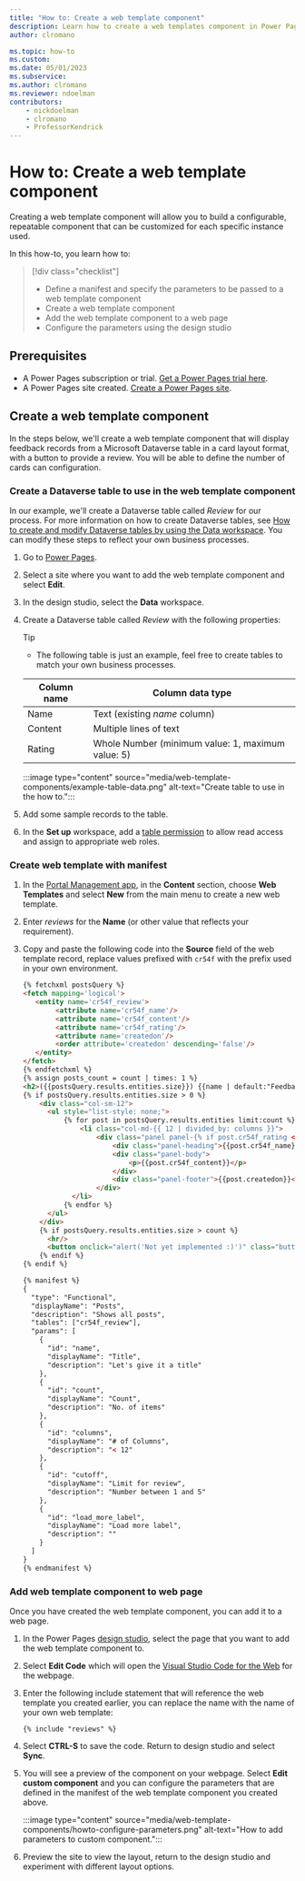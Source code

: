 ```yaml
---
title: "How to: Create a web template component"
description: Learn how to create a web templates component in Power Pages.
author: clromano

ms.topic: how-to
ms.custom: 
ms.date: 05/01/2023
ms.subservice:
ms.author: clromano
ms.reviewer: ndoelman
contributors:
    - nickdoelman
    - clromano
    - ProfessorKendrick
---
```


# How to: Create a web template component

Creating a web template component will allow you to build a configurable, repeatable component that can be customized for each specific instance used.

In this how-to, you learn how to:

> [!div class="checklist"]
> * Define a manifest and specify the parameters to be passed to a web template component
> * Create a web template component
> * Add the web template component to a web page
> * Configure the parameters using the design studio

## Prerequisites

- A Power Pages subscription or trial. [Get a Power Pages trial here](../getting-started/trial-signup.md).
- A Power Pages site created. [Create a Power Pages site](../getting-started/create-manage.md).

## Create a web template component

In the steps below, we'll create a web template component that will display feedback records from a Microsoft Dataverse table in a card layout format, with a button to provide a review. You will be able to define the number of cards can configuration.

### Create a Dataverse table to use in the web template component

In our example, we'll create a Dataverse table called *Review* for our process. For more information on how to create Dataverse tables, see [How to create and modify Dataverse tables by using the Data workspace](../configure/data-workspace-tables.md). You can modify these steps to reflect your own business processes.

1. Go to [Power Pages](https://make.powerpages.microsoft.com/).

1. Select a site where you want to add the web template component and select **Edit**. 

1. In the design studio, select the **Data** workspace.

1. Create a Dataverse table called *Review* with the following properties:

    > [!TIP] 
    > - The following table is just an example, feel free to create tables to match your own business processes.

    | Column name | Column data type |
    | - | - |
    | Name | Text (existing *name* column) |
    | Content | Multiple lines of text |
    | Rating | Whole Number (minimum value: 1, maximum value: 5) |

    :::image type="content" source="media/web-template-components/example-table-data.png" alt-text="Create table to use in the how to.":::

1. Add some sample records to the table.

1. In the **Set up** workspace, add a [table permission](../security/table-permissions.md) to allow read access and assign to appropriate web roles.

### Create web template with manifest

1. In the [Portal Management app](portal-management-app.md), in the **Content** section, choose **Web Templates** and select **New** from the main menu to create a new web template.

1. Enter *reviews* for the **Name** (or other value that reflects your requirement).

1. Copy and paste the following code into the **Source** field of the web template record, replace values prefixed with `cr54f` with the prefix used in your own environment.

    ```html
    {% fetchxml postsQuery %}
    <fetch mapping='logical'>   
       <entity name='cr54f_review'>  
            <attribute name='cr54f_name'/>   
            <attribute name='cr54f_content'/>   
            <attribute name='cr54f_rating'/>   
            <attribute name='createdon'/>  
            <order attribute='createdon' descending='false'/>   
       </entity>   
    </fetch>
    {% endfetchxml %}
    {% assign posts_count = count | times: 1 %}
    <h2>({{postsQuery.results.entities.size}}) {{name | default:"Feedback entries (default)"}} </h2>
    {% if postsQuery.results.entities.size > 0 %}
        <div class="col-sm-12">
          <ul style="list-style: none;">
              {% for post in postsQuery.results.entities limit:count %}
                  <li class="col-md-{{ 12 | divided_by: columns }}">
                      <div class="panel panel-{% if post.cr54f_rating < cutoff %}danger{% else %}default{% endif %}">
                          <div class="panel-heading">{{post.cr54f_name}} <span class="badge" style="float:right">{{post.cr54f_rating}}</span></div>
                          <div class="panel-body">
                              <p>{{post.cr54f_content}}</p>
                          </div>
                          <div class="panel-footer">{{post.createdon}}</div>
                      </div>
                </li>
              {% endfor %}
          </ul>
        </div>
        {% if postsQuery.results.entities.size > count %}
          <hr/>
          <button onclick="alert('Not yet implemented :)')" class="button1" style="margin: 0 auto; display:block">{{load_more_label | default: "Load More"}}</button>
        {% endif %}
    {% endif %}
    
    {% manifest %} 
    {
      "type": "Functional",
      "displayName": "Posts",
      "description": "Shows all posts",
      "tables": ["cr54f_review"],
      "params": [
        {
          "id": "name",
          "displayName": "Title",
          "description": "Let's give it a title"
        },
        {
          "id": "count",
          "displayName": "Count",
          "description": "No. of items"
        },
        {
          "id": "columns",
          "displayName": "# of Columns",
          "description": "< 12"
        },
        {
          "id": "cutoff",
          "displayName": "Limit for review",
          "description": "Number between 1 and 5"
        },
        {
          "id": "load_more_label",
          "displayName": "Load more label",
          "description": ""
        }
      ]
    }
    {% endmanifest %} 
    ```

### Add web template component to web page

Once you have created the web template component, you can add it to a web page.

1. In the Power Pages [design studio](../getting-started/use-design-studio.md), select the page that you want to add the web template component to.

1. Select **Edit Code** which will open the [Visual Studio Code for the Web](visual-studio-code-editor.md) for the webpage.

1. Enter the following include statement that will reference the web template you created earlier, you can replace the name with the name of your own web template:

    `{% include "reviews" %}` 

1. Select **CTRL-S** to save the code. Return to design studio and select **Sync**.

1. You will see a preview of the component on your webpage. Select **Edit custom component** and you can configure the parameters that are defined in the manifest of the web template component you created above.

    :::image type="content" source="media/web-template-components/howto-configure-parameters.png" alt-text="How to add parameters to custom component.":::

1. Preview the site to view the layout, return to the design studio and experiment with different layout options.
